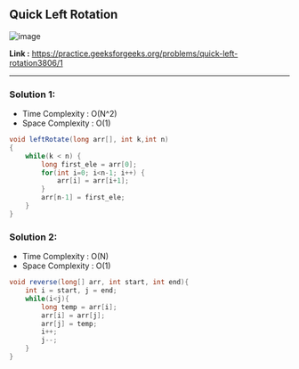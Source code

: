 ## Quick Left Rotation 

![image](https://user-images.githubusercontent.com/23376002/224760460-1130ef5f-a3dd-4970-a2e9-522ab2f918fe.png)

**Link :** https://practice.geeksforgeeks.org/problems/quick-left-rotation3806/1

---------------------------------------------------------------------------------------------------------------------------------------------------


### Solution 1: 

- Time Complexity : O(N^2)
- Space Complexity : O(1)


```java
void leftRotate(long arr[], int k,int n)
{
    while(k < n) {
        long first_ele = arr[0];
        for(int i=0; i<n-1; i++) {
            arr[i] = arr[i+1];
        }
        arr[n-1] = first_ele;
    }
}

```

### Solution 2: 

- Time Complexity : O(N)
- Space Complexity : O(1)


```java
void reverse(long[] arr, int start, int end){
    int i = start, j = end;
    while(i<j){
        long temp = arr[i];
        arr[i] = arr[j];
        arr[j] = temp;
        i++;
        j--;
    }
}

```
